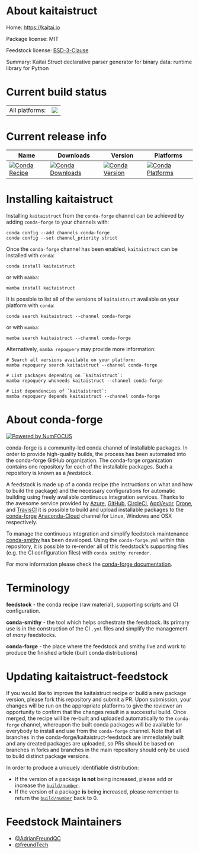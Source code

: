 About kaitaistruct
==================

Home: https://kaitai.io

Package license: MIT

Feedstock license: [BSD-3-Clause](https://github.com/conda-forge/kaitaistruct-feedstock/blob/main/LICENSE.txt)

Summary: Kaitai Struct declarative parser generator for binary data: runtime library for Python

Current build status
====================


<table><tr><td>All platforms:</td>
    <td>
      <a href="https://dev.azure.com/conda-forge/feedstock-builds/_build/latest?definitionId=16887&branchName=main">
        <img src="https://dev.azure.com/conda-forge/feedstock-builds/_apis/build/status/kaitaistruct-feedstock?branchName=main">
      </a>
    </td>
  </tr>
</table>

Current release info
====================

| Name | Downloads | Version | Platforms |
| --- | --- | --- | --- |
| [![Conda Recipe](https://img.shields.io/badge/recipe-kaitaistruct-green.svg)](https://anaconda.org/conda-forge/kaitaistruct) | [![Conda Downloads](https://img.shields.io/conda/dn/conda-forge/kaitaistruct.svg)](https://anaconda.org/conda-forge/kaitaistruct) | [![Conda Version](https://img.shields.io/conda/vn/conda-forge/kaitaistruct.svg)](https://anaconda.org/conda-forge/kaitaistruct) | [![Conda Platforms](https://img.shields.io/conda/pn/conda-forge/kaitaistruct.svg)](https://anaconda.org/conda-forge/kaitaistruct) |

Installing kaitaistruct
=======================

Installing `kaitaistruct` from the `conda-forge` channel can be achieved by adding `conda-forge` to your channels with:

```
conda config --add channels conda-forge
conda config --set channel_priority strict
```

Once the `conda-forge` channel has been enabled, `kaitaistruct` can be installed with `conda`:

```
conda install kaitaistruct
```

or with `mamba`:

```
mamba install kaitaistruct
```

It is possible to list all of the versions of `kaitaistruct` available on your platform with `conda`:

```
conda search kaitaistruct --channel conda-forge
```

or with `mamba`:

```
mamba search kaitaistruct --channel conda-forge
```

Alternatively, `mamba repoquery` may provide more information:

```
# Search all versions available on your platform:
mamba repoquery search kaitaistruct --channel conda-forge

# List packages depending on `kaitaistruct`:
mamba repoquery whoneeds kaitaistruct --channel conda-forge

# List dependencies of `kaitaistruct`:
mamba repoquery depends kaitaistruct --channel conda-forge
```


About conda-forge
=================

[![Powered by
NumFOCUS](https://img.shields.io/badge/powered%20by-NumFOCUS-orange.svg?style=flat&colorA=E1523D&colorB=007D8A)](https://numfocus.org)

conda-forge is a community-led conda channel of installable packages.
In order to provide high-quality builds, the process has been automated into the
conda-forge GitHub organization. The conda-forge organization contains one repository
for each of the installable packages. Such a repository is known as a *feedstock*.

A feedstock is made up of a conda recipe (the instructions on what and how to build
the package) and the necessary configurations for automatic building using freely
available continuous integration services. Thanks to the awesome service provided by
[Azure](https://azure.microsoft.com/en-us/services/devops/), [GitHub](https://github.com/),
[CircleCI](https://circleci.com/), [AppVeyor](https://www.appveyor.com/),
[Drone](https://cloud.drone.io/welcome), and [TravisCI](https://travis-ci.com/)
it is possible to build and upload installable packages to the
[conda-forge](https://anaconda.org/conda-forge) [Anaconda-Cloud](https://anaconda.org/)
channel for Linux, Windows and OSX respectively.

To manage the continuous integration and simplify feedstock maintenance
[conda-smithy](https://github.com/conda-forge/conda-smithy) has been developed.
Using the ``conda-forge.yml`` within this repository, it is possible to re-render all of
this feedstock's supporting files (e.g. the CI configuration files) with ``conda smithy rerender``.

For more information please check the [conda-forge documentation](https://conda-forge.org/docs/).

Terminology
===========

**feedstock** - the conda recipe (raw material), supporting scripts and CI configuration.

**conda-smithy** - the tool which helps orchestrate the feedstock.
                   Its primary use is in the construction of the CI ``.yml`` files
                   and simplify the management of *many* feedstocks.

**conda-forge** - the place where the feedstock and smithy live and work to
                  produce the finished article (built conda distributions)


Updating kaitaistruct-feedstock
===============================

If you would like to improve the kaitaistruct recipe or build a new
package version, please fork this repository and submit a PR. Upon submission,
your changes will be run on the appropriate platforms to give the reviewer an
opportunity to confirm that the changes result in a successful build. Once
merged, the recipe will be re-built and uploaded automatically to the
`conda-forge` channel, whereupon the built conda packages will be available for
everybody to install and use from the `conda-forge` channel.
Note that all branches in the conda-forge/kaitaistruct-feedstock are
immediately built and any created packages are uploaded, so PRs should be based
on branches in forks and branches in the main repository should only be used to
build distinct package versions.

In order to produce a uniquely identifiable distribution:
 * If the version of a package **is not** being increased, please add or increase
   the [``build/number``](https://docs.conda.io/projects/conda-build/en/latest/resources/define-metadata.html#build-number-and-string).
 * If the version of a package **is** being increased, please remember to return
   the [``build/number``](https://docs.conda.io/projects/conda-build/en/latest/resources/define-metadata.html#build-number-and-string)
   back to 0.

Feedstock Maintainers
=====================

* [@AdrianFreundQC](https://github.com/AdrianFreundQC/)
* [@freundTech](https://github.com/freundTech/)

